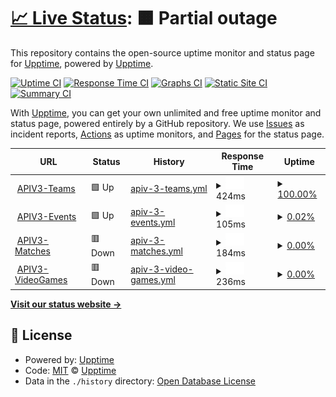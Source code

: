 # [📈 Live Status](https://demo.upptime.js.org): <!--live status--> **🟧 Partial outage**

This repository contains the open-source uptime monitor and status page for [Upptime](https://upptime.js.org), powered by [Upptime](https://github.com/upptime/upptime).

[![Uptime CI](https://github.com/upptime/upptime/workflows/Uptime%20CI/badge.svg)](https://github.com/upptime/upptime/actions?query=workflow%3A%22Uptime+CI%22)
[![Response Time CI](https://github.com/upptime/upptime/workflows/Response%20Time%20CI/badge.svg)](https://github.com/upptime/upptime/actions?query=workflow%3A%22Response+Time+CI%22)
[![Graphs CI](https://github.com/upptime/upptime/workflows/Graphs%20CI/badge.svg)](https://github.com/upptime/upptime/actions?query=workflow%3A%22Graphs+CI%22)
[![Static Site CI](https://github.com/upptime/upptime/workflows/Static%20Site%20CI/badge.svg)](https://github.com/upptime/upptime/actions?query=workflow%3A%22Static+Site+CI%22)
[![Summary CI](https://github.com/upptime/upptime/workflows/Summary%20CI/badge.svg)](https://github.com/upptime/upptime/actions?query=workflow%3A%22Summary+CI%22)

With [Upptime](https://upptime.js.org), you can get your own unlimited and free uptime monitor and status page, powered entirely by a GitHub repository. We use [Issues](https://github.com/upptime/upptime/issues) as incident reports, [Actions](https://github.com/upptime/upptime/actions) as uptime monitors, and [Pages](https://demo.upptime.js.org) for the status page.

<!--start: status pages-->
<!-- This summary is generated by Upptime (https://github.com/upptime/upptime) -->
<!-- Do not edit this manually, your changes will be overwritten -->
<!-- prettier-ignore -->
| URL | Status | History | Response Time | Uptime |
| --- | ------ | ------- | ------------- | ------ |
| <img alt="" src="https://favicons.githubusercontent.com/apiv3.esports-data-provider.com" height="13"> [APIV3-Teams](https://apiv3.esports-data-provider.com/teams) | 🟩 Up | [apiv-3-teams.yml](https://github.com/Minibouts/StatusAPI/commits/HEAD/history/apiv-3-teams.yml) | <details><summary><img alt="Response time graph" src="./graphs/apiv-3-teams/response-time-week.png" height="20"> 424ms</summary><br><a href="https://demo.upptime.js.org/history/apiv-3-teams"><img alt="Response time 424" src="https://img.shields.io/endpoint?url=https%3A%2F%2Fraw.githubusercontent.com%2FMinibouts%2FStatusAPI%2FHEAD%2Fapi%2Fapiv-3-teams%2Fresponse-time.json"></a><br><a href="https://demo.upptime.js.org/history/apiv-3-teams"><img alt="24-hour response time 424" src="https://img.shields.io/endpoint?url=https%3A%2F%2Fraw.githubusercontent.com%2FMinibouts%2FStatusAPI%2FHEAD%2Fapi%2Fapiv-3-teams%2Fresponse-time-day.json"></a><br><a href="https://demo.upptime.js.org/history/apiv-3-teams"><img alt="7-day response time 424" src="https://img.shields.io/endpoint?url=https%3A%2F%2Fraw.githubusercontent.com%2FMinibouts%2FStatusAPI%2FHEAD%2Fapi%2Fapiv-3-teams%2Fresponse-time-week.json"></a><br><a href="https://demo.upptime.js.org/history/apiv-3-teams"><img alt="30-day response time 424" src="https://img.shields.io/endpoint?url=https%3A%2F%2Fraw.githubusercontent.com%2FMinibouts%2FStatusAPI%2FHEAD%2Fapi%2Fapiv-3-teams%2Fresponse-time-month.json"></a><br><a href="https://demo.upptime.js.org/history/apiv-3-teams"><img alt="1-year response time 424" src="https://img.shields.io/endpoint?url=https%3A%2F%2Fraw.githubusercontent.com%2FMinibouts%2FStatusAPI%2FHEAD%2Fapi%2Fapiv-3-teams%2Fresponse-time-year.json"></a></details> | <details><summary><a href="https://demo.upptime.js.org/history/apiv-3-teams">100.00%</a></summary><a href="https://demo.upptime.js.org/history/apiv-3-teams"><img alt="All-time uptime 100.00%" src="https://img.shields.io/endpoint?url=https%3A%2F%2Fraw.githubusercontent.com%2FMinibouts%2FStatusAPI%2FHEAD%2Fapi%2Fapiv-3-teams%2Fuptime.json"></a><br><a href="https://demo.upptime.js.org/history/apiv-3-teams"><img alt="24-hour uptime 100.00%" src="https://img.shields.io/endpoint?url=https%3A%2F%2Fraw.githubusercontent.com%2FMinibouts%2FStatusAPI%2FHEAD%2Fapi%2Fapiv-3-teams%2Fuptime-day.json"></a><br><a href="https://demo.upptime.js.org/history/apiv-3-teams"><img alt="7-day uptime 100.00%" src="https://img.shields.io/endpoint?url=https%3A%2F%2Fraw.githubusercontent.com%2FMinibouts%2FStatusAPI%2FHEAD%2Fapi%2Fapiv-3-teams%2Fuptime-week.json"></a><br><a href="https://demo.upptime.js.org/history/apiv-3-teams"><img alt="30-day uptime 100.00%" src="https://img.shields.io/endpoint?url=https%3A%2F%2Fraw.githubusercontent.com%2FMinibouts%2FStatusAPI%2FHEAD%2Fapi%2Fapiv-3-teams%2Fuptime-month.json"></a><br><a href="https://demo.upptime.js.org/history/apiv-3-teams"><img alt="1-year uptime 100.00%" src="https://img.shields.io/endpoint?url=https%3A%2F%2Fraw.githubusercontent.com%2FMinibouts%2FStatusAPI%2FHEAD%2Fapi%2Fapiv-3-teams%2Fuptime-year.json"></a></details>
| <img alt="" src="https://favicons.githubusercontent.com/apiv3.esports-data-provider.com" height="13"> [APIV3-Events](https://apiv3.esports-data-provider.com/events) | 🟩 Up | [apiv-3-events.yml](https://github.com/Minibouts/StatusAPI/commits/HEAD/history/apiv-3-events.yml) | <details><summary><img alt="Response time graph" src="./graphs/apiv-3-events/response-time-week.png" height="20"> 105ms</summary><br><a href="https://demo.upptime.js.org/history/apiv-3-events"><img alt="Response time 105" src="https://img.shields.io/endpoint?url=https%3A%2F%2Fraw.githubusercontent.com%2FMinibouts%2FStatusAPI%2FHEAD%2Fapi%2Fapiv-3-events%2Fresponse-time.json"></a><br><a href="https://demo.upptime.js.org/history/apiv-3-events"><img alt="24-hour response time 105" src="https://img.shields.io/endpoint?url=https%3A%2F%2Fraw.githubusercontent.com%2FMinibouts%2FStatusAPI%2FHEAD%2Fapi%2Fapiv-3-events%2Fresponse-time-day.json"></a><br><a href="https://demo.upptime.js.org/history/apiv-3-events"><img alt="7-day response time 105" src="https://img.shields.io/endpoint?url=https%3A%2F%2Fraw.githubusercontent.com%2FMinibouts%2FStatusAPI%2FHEAD%2Fapi%2Fapiv-3-events%2Fresponse-time-week.json"></a><br><a href="https://demo.upptime.js.org/history/apiv-3-events"><img alt="30-day response time 105" src="https://img.shields.io/endpoint?url=https%3A%2F%2Fraw.githubusercontent.com%2FMinibouts%2FStatusAPI%2FHEAD%2Fapi%2Fapiv-3-events%2Fresponse-time-month.json"></a><br><a href="https://demo.upptime.js.org/history/apiv-3-events"><img alt="1-year response time 105" src="https://img.shields.io/endpoint?url=https%3A%2F%2Fraw.githubusercontent.com%2FMinibouts%2FStatusAPI%2FHEAD%2Fapi%2Fapiv-3-events%2Fresponse-time-year.json"></a></details> | <details><summary><a href="https://demo.upptime.js.org/history/apiv-3-events">0.02%</a></summary><a href="https://demo.upptime.js.org/history/apiv-3-events"><img alt="All-time uptime 0.02%" src="https://img.shields.io/endpoint?url=https%3A%2F%2Fraw.githubusercontent.com%2FMinibouts%2FStatusAPI%2FHEAD%2Fapi%2Fapiv-3-events%2Fuptime.json"></a><br><a href="https://demo.upptime.js.org/history/apiv-3-events"><img alt="24-hour uptime 0.02%" src="https://img.shields.io/endpoint?url=https%3A%2F%2Fraw.githubusercontent.com%2FMinibouts%2FStatusAPI%2FHEAD%2Fapi%2Fapiv-3-events%2Fuptime-day.json"></a><br><a href="https://demo.upptime.js.org/history/apiv-3-events"><img alt="7-day uptime 0.02%" src="https://img.shields.io/endpoint?url=https%3A%2F%2Fraw.githubusercontent.com%2FMinibouts%2FStatusAPI%2FHEAD%2Fapi%2Fapiv-3-events%2Fuptime-week.json"></a><br><a href="https://demo.upptime.js.org/history/apiv-3-events"><img alt="30-day uptime 0.02%" src="https://img.shields.io/endpoint?url=https%3A%2F%2Fraw.githubusercontent.com%2FMinibouts%2FStatusAPI%2FHEAD%2Fapi%2Fapiv-3-events%2Fuptime-month.json"></a><br><a href="https://demo.upptime.js.org/history/apiv-3-events"><img alt="1-year uptime 0.02%" src="https://img.shields.io/endpoint?url=https%3A%2F%2Fraw.githubusercontent.com%2FMinibouts%2FStatusAPI%2FHEAD%2Fapi%2Fapiv-3-events%2Fuptime-year.json"></a></details>
| <img alt="" src="https://favicons.githubusercontent.com/apiv3.esports-data-provider.com" height="13"> [APIV3-Matches](https://apiv3.esports-data-provider.com/matches) | 🟥 Down | [apiv-3-matches.yml](https://github.com/Minibouts/StatusAPI/commits/HEAD/history/apiv-3-matches.yml) | <details><summary><img alt="Response time graph" src="./graphs/apiv-3-matches/response-time-week.png" height="20"> 184ms</summary><br><a href="https://demo.upptime.js.org/history/apiv-3-matches"><img alt="Response time 184" src="https://img.shields.io/endpoint?url=https%3A%2F%2Fraw.githubusercontent.com%2FMinibouts%2FStatusAPI%2FHEAD%2Fapi%2Fapiv-3-matches%2Fresponse-time.json"></a><br><a href="https://demo.upptime.js.org/history/apiv-3-matches"><img alt="24-hour response time 184" src="https://img.shields.io/endpoint?url=https%3A%2F%2Fraw.githubusercontent.com%2FMinibouts%2FStatusAPI%2FHEAD%2Fapi%2Fapiv-3-matches%2Fresponse-time-day.json"></a><br><a href="https://demo.upptime.js.org/history/apiv-3-matches"><img alt="7-day response time 184" src="https://img.shields.io/endpoint?url=https%3A%2F%2Fraw.githubusercontent.com%2FMinibouts%2FStatusAPI%2FHEAD%2Fapi%2Fapiv-3-matches%2Fresponse-time-week.json"></a><br><a href="https://demo.upptime.js.org/history/apiv-3-matches"><img alt="30-day response time 184" src="https://img.shields.io/endpoint?url=https%3A%2F%2Fraw.githubusercontent.com%2FMinibouts%2FStatusAPI%2FHEAD%2Fapi%2Fapiv-3-matches%2Fresponse-time-month.json"></a><br><a href="https://demo.upptime.js.org/history/apiv-3-matches"><img alt="1-year response time 184" src="https://img.shields.io/endpoint?url=https%3A%2F%2Fraw.githubusercontent.com%2FMinibouts%2FStatusAPI%2FHEAD%2Fapi%2Fapiv-3-matches%2Fresponse-time-year.json"></a></details> | <details><summary><a href="https://demo.upptime.js.org/history/apiv-3-matches">0.00%</a></summary><a href="https://demo.upptime.js.org/history/apiv-3-matches"><img alt="All-time uptime 0.00%" src="https://img.shields.io/endpoint?url=https%3A%2F%2Fraw.githubusercontent.com%2FMinibouts%2FStatusAPI%2FHEAD%2Fapi%2Fapiv-3-matches%2Fuptime.json"></a><br><a href="https://demo.upptime.js.org/history/apiv-3-matches"><img alt="24-hour uptime 0.00%" src="https://img.shields.io/endpoint?url=https%3A%2F%2Fraw.githubusercontent.com%2FMinibouts%2FStatusAPI%2FHEAD%2Fapi%2Fapiv-3-matches%2Fuptime-day.json"></a><br><a href="https://demo.upptime.js.org/history/apiv-3-matches"><img alt="7-day uptime 0.00%" src="https://img.shields.io/endpoint?url=https%3A%2F%2Fraw.githubusercontent.com%2FMinibouts%2FStatusAPI%2FHEAD%2Fapi%2Fapiv-3-matches%2Fuptime-week.json"></a><br><a href="https://demo.upptime.js.org/history/apiv-3-matches"><img alt="30-day uptime 0.00%" src="https://img.shields.io/endpoint?url=https%3A%2F%2Fraw.githubusercontent.com%2FMinibouts%2FStatusAPI%2FHEAD%2Fapi%2Fapiv-3-matches%2Fuptime-month.json"></a><br><a href="https://demo.upptime.js.org/history/apiv-3-matches"><img alt="1-year uptime 0.00%" src="https://img.shields.io/endpoint?url=https%3A%2F%2Fraw.githubusercontent.com%2FMinibouts%2FStatusAPI%2FHEAD%2Fapi%2Fapiv-3-matches%2Fuptime-year.json"></a></details>
| <img alt="" src="https://favicons.githubusercontent.com/apiv3.esports-data-provider.com" height="13"> [APIV3-VideoGames](https://apiv3.esports-data-provider.com/videogames) | 🟥 Down | [apiv-3-video-games.yml](https://github.com/Minibouts/StatusAPI/commits/HEAD/history/apiv-3-video-games.yml) | <details><summary><img alt="Response time graph" src="./graphs/apiv-3-video-games/response-time-week.png" height="20"> 236ms</summary><br><a href="https://demo.upptime.js.org/history/apiv-3-video-games"><img alt="Response time 236" src="https://img.shields.io/endpoint?url=https%3A%2F%2Fraw.githubusercontent.com%2FMinibouts%2FStatusAPI%2FHEAD%2Fapi%2Fapiv-3-video-games%2Fresponse-time.json"></a><br><a href="https://demo.upptime.js.org/history/apiv-3-video-games"><img alt="24-hour response time 236" src="https://img.shields.io/endpoint?url=https%3A%2F%2Fraw.githubusercontent.com%2FMinibouts%2FStatusAPI%2FHEAD%2Fapi%2Fapiv-3-video-games%2Fresponse-time-day.json"></a><br><a href="https://demo.upptime.js.org/history/apiv-3-video-games"><img alt="7-day response time 236" src="https://img.shields.io/endpoint?url=https%3A%2F%2Fraw.githubusercontent.com%2FMinibouts%2FStatusAPI%2FHEAD%2Fapi%2Fapiv-3-video-games%2Fresponse-time-week.json"></a><br><a href="https://demo.upptime.js.org/history/apiv-3-video-games"><img alt="30-day response time 236" src="https://img.shields.io/endpoint?url=https%3A%2F%2Fraw.githubusercontent.com%2FMinibouts%2FStatusAPI%2FHEAD%2Fapi%2Fapiv-3-video-games%2Fresponse-time-month.json"></a><br><a href="https://demo.upptime.js.org/history/apiv-3-video-games"><img alt="1-year response time 236" src="https://img.shields.io/endpoint?url=https%3A%2F%2Fraw.githubusercontent.com%2FMinibouts%2FStatusAPI%2FHEAD%2Fapi%2Fapiv-3-video-games%2Fresponse-time-year.json"></a></details> | <details><summary><a href="https://demo.upptime.js.org/history/apiv-3-video-games">0.00%</a></summary><a href="https://demo.upptime.js.org/history/apiv-3-video-games"><img alt="All-time uptime 0.00%" src="https://img.shields.io/endpoint?url=https%3A%2F%2Fraw.githubusercontent.com%2FMinibouts%2FStatusAPI%2FHEAD%2Fapi%2Fapiv-3-video-games%2Fuptime.json"></a><br><a href="https://demo.upptime.js.org/history/apiv-3-video-games"><img alt="24-hour uptime 0.00%" src="https://img.shields.io/endpoint?url=https%3A%2F%2Fraw.githubusercontent.com%2FMinibouts%2FStatusAPI%2FHEAD%2Fapi%2Fapiv-3-video-games%2Fuptime-day.json"></a><br><a href="https://demo.upptime.js.org/history/apiv-3-video-games"><img alt="7-day uptime 0.00%" src="https://img.shields.io/endpoint?url=https%3A%2F%2Fraw.githubusercontent.com%2FMinibouts%2FStatusAPI%2FHEAD%2Fapi%2Fapiv-3-video-games%2Fuptime-week.json"></a><br><a href="https://demo.upptime.js.org/history/apiv-3-video-games"><img alt="30-day uptime 0.00%" src="https://img.shields.io/endpoint?url=https%3A%2F%2Fraw.githubusercontent.com%2FMinibouts%2FStatusAPI%2FHEAD%2Fapi%2Fapiv-3-video-games%2Fuptime-month.json"></a><br><a href="https://demo.upptime.js.org/history/apiv-3-video-games"><img alt="1-year uptime 0.00%" src="https://img.shields.io/endpoint?url=https%3A%2F%2Fraw.githubusercontent.com%2FMinibouts%2FStatusAPI%2FHEAD%2Fapi%2Fapiv-3-video-games%2Fuptime-year.json"></a></details>

<!--end: status pages-->

[**Visit our status website →**](https://demo.upptime.js.org)

## 📄 License

- Powered by: [Upptime](https://github.com/upptime/upptime)
- Code: [MIT](./LICENSE) © [Upptime](https://upptime.js.org)
- Data in the `./history` directory: [Open Database License](https://opendatacommons.org/licenses/odbl/1-0/)
